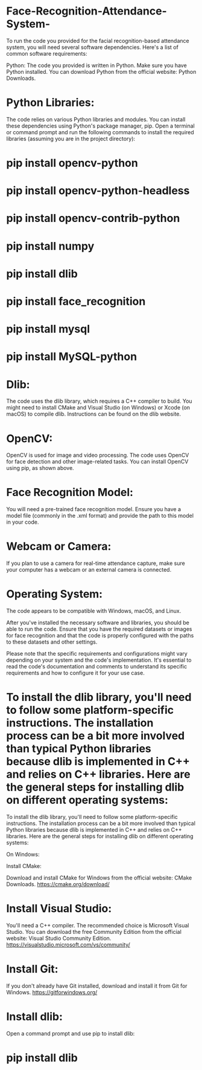 # Face-Recognition-Attendance-System-
To run the code you provided for the facial recognition-based attendance system, you will need several software dependencies. Here's a list of common software requirements:

Python: The code you provided is written in Python. Make sure you have Python installed. You can download Python from the official website: Python Downloads.

# Python Libraries: 

The code relies on various Python libraries and modules. You can install these dependencies using Python's package manager, pip. Open a terminal or command prompt and run the following commands to install the required libraries (assuming you are in the project directory):


# pip install opencv-python
# pip install opencv-python-headless
# pip install opencv-contrib-python
# pip install numpy
# pip install dlib
# pip install face_recognition
# pip install mysql
# pip install MySQL-python

# Dlib: 

The code uses the dlib library, which requires a C++ compiler to build. You might need to install CMake and Visual Studio (on Windows) or Xcode (on macOS) to compile dlib. Instructions can be found on the dlib website.

# OpenCV: 

OpenCV is used for image and video processing. The code uses OpenCV for face detection and other image-related tasks. You can install OpenCV using pip, as shown above.

# Face Recognition Model: 

You will need a pre-trained face recognition model. Ensure you have a model file (commonly in the .xml format) and provide the path to this model in your code.

# Webcam or Camera: 

If you plan to use a camera for real-time attendance capture, make sure your computer has a webcam or an external camera is connected.

# Operating System: 

The code appears to be compatible with Windows, macOS, and Linux.

After you've installed the necessary software and libraries, you should be able to run the code. Ensure that you have the required datasets or images for face recognition and that the code is properly configured with the paths to these datasets and other settings.

Please note that the specific requirements and configurations might vary depending on your system and the code's implementation. It's essential to read the code's documentation and comments to understand its specific requirements and how to configure it for your use case.

# To install the dlib library, you'll need to follow some platform-specific instructions. The installation process can be a bit more involved than typical Python libraries because dlib is implemented in C++ and relies on C++ libraries. Here are the general steps for installing dlib on different operating systems:


To install the dlib library, you'll need to follow some platform-specific instructions. The installation process can be a bit more involved than typical Python libraries because dlib is implemented in C++ and relies on C++ libraries. Here are the general steps for installing dlib on different operating systems:

On Windows:

Install CMake:

Download and install CMake for Windows from the official website: CMake Downloads. https://cmake.org/download/

# Install Visual Studio:

You'll need a C++ compiler. The recommended choice is Microsoft Visual Studio. You can download the free Community Edition from the official website: Visual Studio Community Edition. https://visualstudio.microsoft.com/vs/community/

# Install Git:

If you don't already have Git installed, download and install it from Git for Windows. https://gitforwindows.org/

# Install dlib:

Open a command prompt and use pip to install dlib:

# pip install dlib
